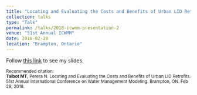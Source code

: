 ```yaml
---
title: "Locating and Evaluating the Costs and Benefits of Urban LID Retrofits"
collection: talks
type: "Talk"
permalink: /talks/2018-icwmm-presentation-2
venue: "51st Annual ICWMM"
date: 2018-02-28
location: "Brampton, Ontario"
---
```


Follow <a href="https://drive.google.com/file/d/1vksZS3KpHy6YWML4UpsT7724gQJ-oNud/view?usp=sharing" target="_blank">this link</a> to see my slides.

<p style="font-size: smaller">Recommended citation:<br />
<b>Talbot MT</b>, Perera N. Locating and Evaluating the Costs and Benefits of Urban LID Retrofits. 51st Annual International Conference on Water Management Modeling. Brampton, ON. Feb 28, 2018.
</p>